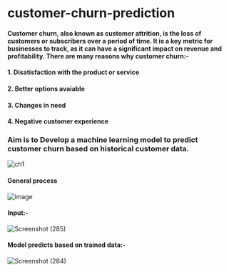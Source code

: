 # customer-churn-prediction
#### Customer churn, also known as customer attrition, is the loss of customers or subscribers over a period of time. It is a key metric for businesses to track, as it can have a significant impact on revenue and profitability. There are many reasons why customer churn:-
#### 1. Disatisfaction with the product or service
#### 2. Better options avaiable
#### 3. Changes in need
#### 4. Negative customer experience

### Aim is to Develop a machine learning model to predict customer churn based on historical customer data.
![ch1](https://github.com/Rohitkommu/customer-churn-prediction/assets/123623873/0326fa9a-8033-4f3b-99fa-8a13e100bd95)

#### General process
![image](https://github.com/Rohitkommu/customer-churn-prediction/assets/123623873/7a1ab852-8f79-4ca2-bfbd-698e7e00dda9)

#### Input:-
![Screenshot (285)](https://github.com/Rohitkommu/customer-churn-prediction/assets/123623873/55f0f01a-b8e7-4727-a470-33f454a086ec)


#### Model predicts based on trained data:-
![Screenshot (284)](https://github.com/Rohitkommu/customer-churn-prediction/assets/123623873/7af38ede-f3ef-4a36-8f12-38039080c858)







